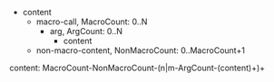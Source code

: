 + content
  + macro-call, MacroCount: 0..N
    + arg, ArgCount: 0..N
      + content
  + non-macro-content, NonMacroCount: 0..MacroCount+1

content:
    MacroCount-NonMacroCount-(n|m-ArgCount-(content)+)+
